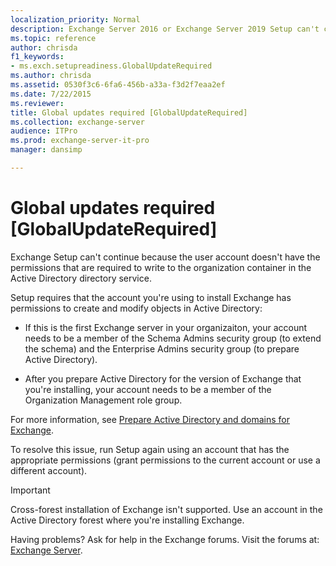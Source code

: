 ```yaml
---
localization_priority: Normal
description: Exchange Server 2016 or Exchange Server 2019 Setup can't continue because the user account doesn't have the required permissions.
ms.topic: reference
author: chrisda
f1_keywords:
- ms.exch.setupreadiness.GlobalUpdateRequired
ms.author: chrisda
ms.assetid: 0530f3c6-6fa6-456b-a33a-f3d2f7eaa2ef
ms.date: 7/22/2015
ms.reviewer: 
title: Global updates required [GlobalUpdateRequired]
ms.collection: exchange-server
audience: ITPro
ms.prod: exchange-server-it-pro
manager: dansimp

---
```


# Global updates required [GlobalUpdateRequired]

Exchange Setup can't continue because the user account doesn't have the permissions that are required to write to the organization container in the Active Directory directory service.

Setup requires that the account you're using to install Exchange has permissions to create and modify objects in Active Directory:

- If this is the first Exchange server in your organizaiton, your account needs to be a member of the Schema Admins security group (to extend the schema) and the Enterprise Admins security group (to prepare Active Directory).

- After you prepare Active Directory for the version of Exchange that you're installing, your account needs to be a member of the Organization Management role group.

For more information, see [Prepare Active Directory and domains for Exchange](../prepare-ad-and-domains.md).

To resolve this issue, run Setup again using an account that has the appropriate permissions (grant permissions to the current account or use a different account).


> [!IMPORTANT]
> Cross-forest installation of Exchange isn't supported. Use an account in the Active Directory forest where you're installing Exchange.

Having problems? Ask for help in the Exchange forums. Visit the forums at: [Exchange Server](https://go.microsoft.com/fwlink/p/?linkId=60612).

